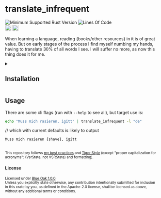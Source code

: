 # translate_infrequent
![Minimum Supported Rust Version](https://img.shields.io/badge/python-3.12.9+-ab6000.svg)
![Lines Of Code](https://img.shields.io/badge/LoC-249-lightblue)
<br>
[<img alt="ci errors" src="https://img.shields.io/github/actions/workflow/status/valeratrades/translate_infrequent/errors.yml?branch=master&style=for-the-badge&style=flat-square&label=errors&labelColor=420d09" height="20">](https://github.com/valeratrades/translate_infrequent/actions?query=branch%3Amaster) <!--NB: Won't find it if repo is private-->
[<img alt="ci warnings" src="https://img.shields.io/github/actions/workflow/status/valeratrades/translate_infrequent/warnings.yml?branch=master&style=for-the-badge&style=flat-square&label=warnings&labelColor=d16002" height="20">](https://github.com/valeratrades/translate_infrequent/actions?query=branch%3Amaster) <!--NB: Won't find it if repo is private-->

When learning a language, reading {books/other resources} in it is of great value. But on early stages of the process I find myself numbing my hands, having to translate 30% of all words I see. I will suffer no more, as now this thing does it for me.

<!-- markdownlint-disable -->
<details>
  <summary>
    <h2>Installation</h2>
  </summary>
  <pre>
    <code class="language-sh">alias translate_infrequent='nix run "github:valeratrades/translate_infrequent"'</code></pre>
</details>
<!-- markdownlint-restore -->


## Usage
There are some cli flags (run with `--help` to see all), but target use is:
```sh
echo "Muss mich rasieren, igitt" | translate_infrequent -l "de"
```
// which with current defaults is likely to output
```
Muss mich rasieren {shave}, igitt
```



<br>

<sup>
	This repository follows <a href="https://github.com/valeratrades/.github/tree/master/best_practices">my best practices</a> and <a href="https://github.com/tigerbeetle/tigerbeetle/blob/main/docs/TIGER_STYLE.md">Tiger Style</a> (except "proper capitalization for acronyms": (VsrState, not VSRState) and formatting).
</sup>

#### License

<sup>
	Licensed under <a href="LICENSE">Blue Oak 1.0.0</a>
</sup>

<br>

<sub>
	Unless you explicitly state otherwise, any contribution intentionally submitted
for inclusion in this crate by you, as defined in the Apache-2.0 license, shall
be licensed as above, without any additional terms or conditions.
</sub>
